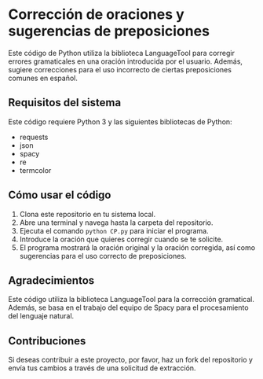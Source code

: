 # Corrección de oraciones y sugerencias de preposiciones

Este código de Python utiliza la biblioteca LanguageTool para corregir errores gramaticales en una oración introducida por el usuario. Además, sugiere correcciones para el uso incorrecto de ciertas preposiciones comunes en español.

## Requisitos del sistema

Este código requiere Python 3 y las siguientes bibliotecas de Python:

- requests
- json
- spacy
- re
- termcolor

## Cómo usar el código

1. Clona este repositorio en tu sistema local.
2. Abre una terminal y navega hasta la carpeta del repositorio.
3. Ejecuta el comando `python CP.py` para iniciar el programa.
4. Introduce la oración que quieres corregir cuando se te solicite.
5. El programa mostrará la oración original y la oración corregida, así como sugerencias para el uso correcto de preposiciones.

## Agradecimientos

Este código utiliza la biblioteca LanguageTool para la corrección gramatical. Además, se basa en el trabajo del equipo de Spacy para el procesamiento del lenguaje natural.

## Contribuciones

Si deseas contribuir a este proyecto, por favor, haz un fork del repositorio y envía tus cambios a través de una solicitud de extracción.
